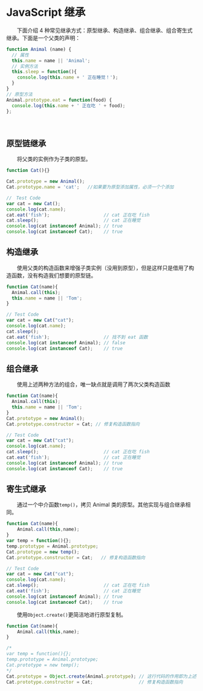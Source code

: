 # JavaScript 继承
　　下面介绍 4 种常见继承方式：原型继承、构造继承、组合继承、组合寄生式继承。下面是一个父类的声明：
```javascript
function Animal (name) {
  // 属性
  this.name = name || 'Animal';
  // 实例方法
  this.sleep = function(){
    console.log(this.name + ' 正在睡觉！');
  }
}
// 原型方法
Animal.prototype.eat = function(food) {
  console.log(this.name + ' 正在吃 ' + food);
};
```

<br>

## 原型链继承
　　将父类的实例作为子类的原型。
```javascript
function Cat(){}

Cat.prototype = new Animal();
Cat.prototype.name = 'cat';   //如果要为原型添加属性，必须一个个添加

//　Test Code
var cat = new Cat();
console.log(cat.name);
cat.eat('fish');                    // cat 正在吃 fish
cat.sleep();                        // cat 正在睡觉
console.log(cat instanceof Animal); // true 
console.log(cat instanceof Cat);    // true
```

## 构造继承
　　使用父类的构造函数来增强子类实例（没用到原型），但是这样只是借用了构造函数，没有构造我们想要的原型链。
```javascript
function Cat(name){
  Animal.call(this);
  this.name = name || 'Tom';
}

// Test Code
var cat = new Cat("cat");
console.log(cat.name);
cat.sleep();
cat.eat('fish');                    // 找不到 eat 函数
console.log(cat instanceof Animal); // false
console.log(cat instanceof Cat);    // true
```

## 组合继承
　　使用上述两种方法的组合，唯一缺点就是调用了两次父类构造函数
```javascript
function Cat(name){
  Animal.call(this);
  this.name = name || 'Tom';
}
Cat.prototype = new Animal();
Cat.prototype.constructor = Cat; // 修复构造函数指向

// Test Code
var cat = new Cat("cat");
console.log(cat.name);
cat.sleep();                        // cat 正在吃 fish
cat.eat('fish');                    // cat 正在睡觉
console.log(cat instanceof Animal); // true
console.log(cat instanceof Cat);    // true
```

## 寄生式继承
　　通过一个中介函数`temp()`，拷贝 Animal 类的原型。其他实现与组合继承相同。
```javascript
function Cat(name){
	Animal.call(this,name);
}
var temp = function(){};
temp.prototype = Animal.prototype;
Cat.prototype = new temp();
Cat.prototype.constructor = Cat;   // 修复构造函数指向

// Test Code
var cat = new Cat("cat");
console.log(cat.name);
cat.sleep();                        // cat 正在吃 fish
cat.eat('fish');                    // cat 正在睡觉
console.log(cat instanceof Animal); // true
console.log(cat instanceof Cat);    // true
```

　　使用`Object.create()`更简洁地进行原型复制。
```javascript
function Cat(name){
	Animal.call(this,name);
}

/*
var temp = function(){};
temp.prototype = Animal.prototype;
Cat.prototype = new temp();
*/
Cat.prototype = Object.create(Animal.prototype); // 这行代码的作用即为上述三行代码
Cat.prototype.constructor = Cat;                 // 修复构造函数指向

```
